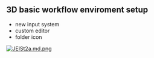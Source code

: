 ## 3D basic workflow enviroment setup
- new input system
- custom editor
- folder icon
  
[![JElSt2a.md.png](https://iili.io/JElSt2a.md.png)](https://freeimage.host/i/JElSt2a)
